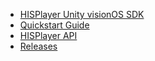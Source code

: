 - [HISPlayer Unity visionOS SDK](/introduction.md)
- [Quickstart Guide](/setup-guide.md)
- [HISPlayer API](/hisplayer-api.md)
- [Releases](/release.md)
